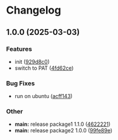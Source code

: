 # Changelog

## 1.0.0 (2025-03-03)


### Features

* init ([929d8c0](https://github.com/arturshadnik/test-release/commit/929d8c0e69acd41a2b79b6371a2a390fcb2f6494))
* switch to PAT ([4fd62ce](https://github.com/arturshadnik/test-release/commit/4fd62ce6c95f542d89cebc86c6be4446e9897be8))


### Bug Fixes

* run on ubuntu ([acff143](https://github.com/arturshadnik/test-release/commit/acff1432ba9a2106b89e24acb4255e31d2b1026d))


### Other

* **main:** release package1 1.1.0 ([4622221](https://github.com/arturshadnik/test-release/commit/46222219ba9e37ebaaece31b7c4aebc1ccbdd2ef))
* **main:** release package2 1.0.0 ([99fe89e](https://github.com/arturshadnik/test-release/commit/99fe89ef2e6a47141e6a8b7149f05c7a44a666d7))

